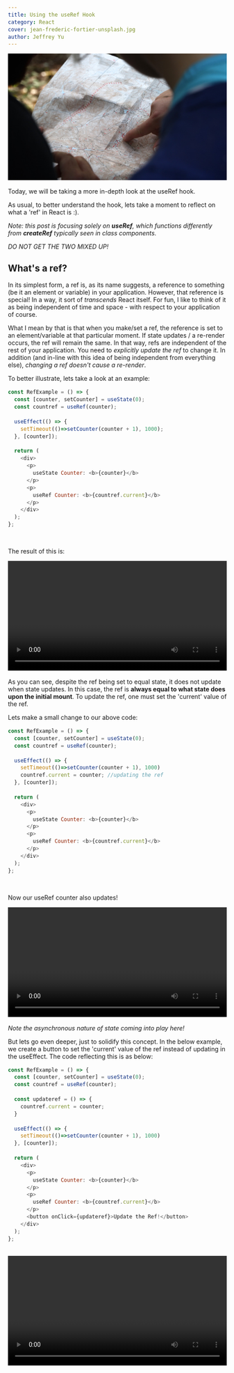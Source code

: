 ```yaml
---
title: Using the useRef Hook
category: React
cover: jean-frederic-fortier-unsplash.jpg
author: Jeffrey Yu
---
```


![map](./jean-frederic-fortier-unsplash.jpg "photo by jffortier on unsplash.com")

Today, we will be taking a more in-depth look at the useRef hook.  

As usual, to better understand the hook, lets take a moment to reflect on what a 'ref' in React is :).

_Note: this post is focusing solely on **useRef**, which functions differently from **createRef** typically seen in class components._  

_DO NOT GET THE TWO MIXED UP!_

## What's a ref?

In its simplest form, a ref is, as its name suggests, a reference to something (be it an element or variable) in your application.
However, that reference is special! In a way, it sort of _transcends_ React itself.
For fun, I like to think of it as being independent of time and space - with respect to your application of course. 

What I mean by that is that when you make/set a ref, the reference is set to an element/variable at that particular moment.
If state updates / a re-render occurs, the ref will remain the same. 
In that way, refs are independent of the rest of your application. You need to _explicitly update the ref_ to change it.
In addition (and in-line with this idea of being independent from everything else), _changing a ref doesn't cause a re-render_.

To better illustrate, lets take a look at an example: 

```javascript
const RefExample = () => {
  const [counter, setCounter] = useState(0);
  const countref = useRef(counter);

  useEffect(() => {
    setTimeout(()=>setCounter(counter + 1), 1000);
  }, [counter]);

  return (
    <div>
      <p>
        useState Counter: <b>{counter}</b>
      </p>
      <p>
        useRef Counter: <b>{countref.current}</b>
      </p>
    </div>
  );
};
```
<br/>

The result of this is: 

<video autoplay loop width=100%>
    <source src='useRef_demo_1.mp4' />
</video>

As you can see, despite the ref being set to equal state, it does not update when state updates.
In this case, the ref is **always equal to what state does upon the initial mount**.
To update the ref, one must set the 'current' value of the ref. 

Lets make a small change to our above code: 

```javascript
const RefExample = () => {
  const [counter, setCounter] = useState(0);
  const countref = useRef(counter);

  useEffect(() => {
    setTimeout(()=>setCounter(counter + 1), 1000)
    countref.current = counter; //updating the ref
  }, [counter]);

  return (
    <div>
      <p>
        useState Counter: <b>{counter}</b>
      </p>
      <p>
        useRef Counter: <b>{countref.current}</b>
      </p>
    </div>
  );
};
```
<br/>

Now our useRef counter also updates! 

<video autoplay loop width=100%>
    <source src='useRef_demo_2.mp4' />
</video>

_Note the asynchronous nature of state coming into play here!_

But lets go even deeper, just to solidify this concept.
In the below example, we create a button to set the 'current' value of the ref instead of updating in the useEffect. 
The code reflecting this is as below:

```javascript
const RefExample = () => {
  const [counter, setCounter] = useState(0);
  const countref = useRef(counter);

  const updateref = () => {
    countref.current = counter;
  }

  useEffect(() => {
    setTimeout(()=>setCounter(counter + 1), 1000)
  }, [counter]);

  return (
    <div>
      <p>
        useState Counter: <b>{counter}</b>
      </p>
      <p>
        useRef Counter: <b>{countref.current}</b>
      </p>
      <button onClick={updateref}>Update the Ref!</button>
    </div>
  );
};
```
<br/>

<video autoplay loop width=100%>
    <source src='useRef_demo_3.mp4' />
</video>